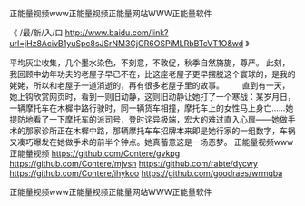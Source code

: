 
正能量视频www正能量视频正能量网站WWW正能量软件




《 /最/新/入/口  http://www.baidu.com/link?url=jHz8AcivB1yuSpc8sJSrNM3GjOR6OSPiMLRbBTcVT1O&wd 》




平均灰尘收集，几个墨水染色，不刻意，不敦促，秋季自然旖旎，尊严。
此刻，我回顾中幼年功夫的老屋子早已不在，比这座老屋子更早摆脱这个寰球的，是我的姥姥，所以和老屋子一道消逝的，再有很多老屋子里的故事。
　　直到有一天，她上钩欣赏网页时，看到一则旧动静，这则旧动静让她打了一个寒战：某岁月日，一辆摩托车在木樨中路行驶时，同一辆货车相撞，摩托车上的女性马上身亡……她提防地看了一下摩托车的派司号，登时诧异极端，宏大的难过直入心扉——她做手术的那家诊所正在木樨中路，那辆摩托车车招牌本来即是她行家的一组数字，车祸又凑巧爆发在她做手术的前半个钟点。她真蓄意这是一场恶梦。
正能量视频www正能量视频
https://github.com/Contere/gvkpg
https://github.com/Contere/mjvsn
https://github.com/rabte/dycwy
https://github.com/Contere/ihykoo
https://github.com/goodraes/wrmqba





正能量视频www正能量视频正能量网站WWW正能量软件
